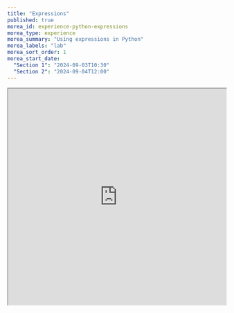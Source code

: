 ```yaml
---
title: "Expressions"
published: true
morea_id: experience-python-expressions
morea_type: experience
morea_summary: "Using expressions in Python"
morea_labels: "lab"
morea_sort_order: 1
morea_start_date: 
  "Section 1": "2024-09-03T10:30"
  "Section 2": "2024-09-04T12:00"
---
```


<iframe style="width: 100%; height: 500px;" src="https://docs.google.com/document/d/1r__gBUD29ow-lywt7kGXtmd2yD4jNCMm/edit?usp=sharing&ouid=111266444389082827702&rtpof=true&sd=true">